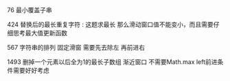 76 最小覆盖子串

424 替换后的最长重复字符 : 这题求最长 那么滑动窗口值不能变小，而且需要仔细思考最大值更新函数

567 字符串的排列    固定滑窗 需要先去除左 再前进右

1493 删掉一个元素以后全为1的最长子数组    渐近窗口 不需要Math.max   left前进条件需要好好考虑